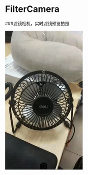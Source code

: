 # FilterCamera
###滤镜相机，实时滤镜预览拍照


<img src="https://github.com/FrankdeBoers/FilterCamera/blob/master/screenshot/filtercamera1.gif" width="50%" height="50%" />
